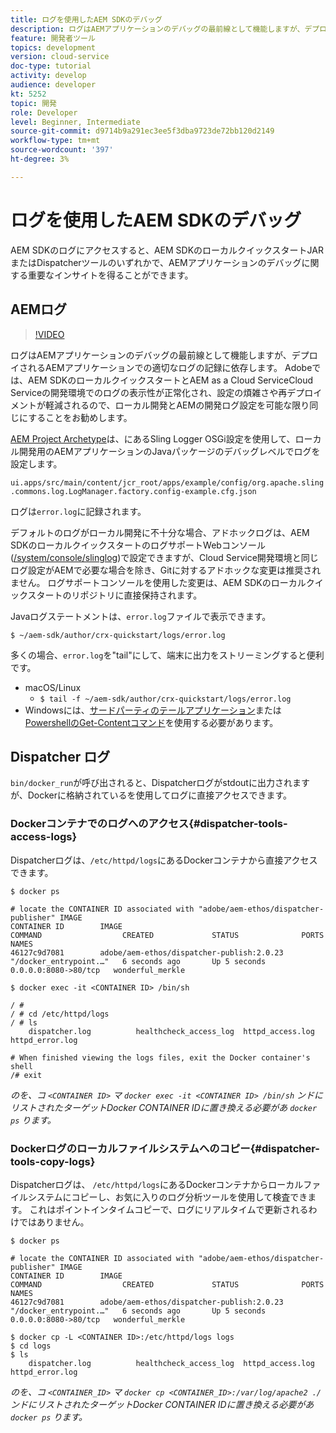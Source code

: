 ```yaml
---
title: ログを使用したAEM SDKのデバッグ
description: ログはAEMアプリケーションのデバッグの最前線として機能しますが、デプロイされるAEMアプリケーションでの適切なログの記録に依存します。
feature: 開発者ツール
topics: development
version: cloud-service
doc-type: tutorial
activity: develop
audience: developer
kt: 5252
topic: 開発
role: Developer
level: Beginner, Intermediate
source-git-commit: d9714b9a291ec3ee5f3dba9723de72bb120d2149
workflow-type: tm+mt
source-wordcount: '397'
ht-degree: 3%

---
```



# ログを使用したAEM SDKのデバッグ

AEM SDKのログにアクセスすると、AEM SDKのローカルクイックスタートJARまたはDispatcherツールのいずれかで、AEMアプリケーションのデバッグに関する重要なインサイトを得ることができます。

## AEMログ

>[!VIDEO](https://video.tv.adobe.com/v/34334/?quality=12&learn=on)

ログはAEMアプリケーションのデバッグの最前線として機能しますが、デプロイされるAEMアプリケーションでの適切なログの記録に依存します。 Adobeでは、AEM SDKのローカルクイックスタートとAEM as a Cloud ServiceCloud Serviceの開発環境でのログの表示性が正常化され、設定の煩雑さや再デプロイメントが軽減されるので、ローカル開発とAEMの開発ログ設定を可能な限り同じにすることをお勧めします。

[AEM Project Archetype](https://github.com/adobe/aem-project-archetype)は、にあるSling Logger OSGi設定を使用して、ローカル開発用のAEMアプリケーションのJavaパッケージのデバッグレベルでログを設定します。

`ui.apps/src/main/content/jcr_root/apps/example/config/org.apache.sling.commons.log.LogManager.factory.config-example.cfg.json`

ログは`error.log`に記録されます。

デフォルトのログがローカル開発に不十分な場合、アドホックログは、AEM SDKのローカルクイックスタートのログサポートWebコンソール([/system/console/slinglog](http://localhost:4502/system/console/slinglog))で設定できますが、Cloud Service開発環境と同じログ設定がAEMで必要な場合を除き、Gitに対するアドホックな変更は推奨されません。 ログサポートコンソールを使用した変更は、AEM SDKのローカルクイックスタートのリポジトリに直接保持されます。

Javaログステートメントは、`error.log`ファイルで表示できます。

```
$ ~/aem-sdk/author/crx-quickstart/logs/error.log
```

多くの場合、`error.log`を&quot;tail&quot;にして、端末に出力をストリーミングすると便利です。

+ macOS/Linux
   + `$ tail -f ~/aem-sdk/author/crx-quickstart/logs/error.log`
+ Windowsには、[サードパーティのテールアプリケーション](https://stackoverflow.com/questions/187587/a-windows-equivalent-of-the-unix-tail-command)または[PowershellのGet-Contentコマンド](https://stackoverflow.com/a/46444596/133936)を使用する必要があります。

## Dispatcher ログ

`bin/docker_run`が呼び出されると、Dispatcherログがstdoutに出力されますが、Dockerに格納されているを使用してログに直接アクセスできます。

### Dockerコンテナでのログへのアクセス{#dispatcher-tools-access-logs}

Dispatcherログは、`/etc/httpd/logs`にあるDockerコンテナから直接アクセスできます。

```shell
$ docker ps

# locate the CONTAINER ID associated with "adobe/aem-ethos/dispatcher-publisher" IMAGE
CONTAINER ID        IMAGE                                       COMMAND                  CREATED             STATUS              PORTS                  NAMES
46127c9d7081        adobe/aem-ethos/dispatcher-publish:2.0.23   "/docker_entrypoint.…"   6 seconds ago       Up 5 seconds        0.0.0.0:8080->80/tcp   wonderful_merkle

$ docker exec -it <CONTAINER ID> /bin/sh

/ # 
/ # cd /etc/httpd/logs
/ # ls
    dispatcher.log          healthcheck_access_log  httpd_access.log        httpd_error.log

# When finished viewing the logs files, exit the Docker container's shell
/# exit
```

_のを、コ `<CONTAINER ID>` マ `docker exec -it <CONTAINER ID> /bin/sh` ンドにリストされたターゲットDocker CONTAINER IDに置き換える必要があ `docker ps` ります。_


### Dockerログのローカルファイルシステムへのコピー{#dispatcher-tools-copy-logs}

Dispatcherログは、 `/etc/httpd/logs`にあるDockerコンテナからローカルファイルシステムにコピーし、お気に入りのログ分析ツールを使用して検査できます。 これはポイントインタイムコピーで、ログにリアルタイムで更新されるわけではありません。

```shell
$ docker ps

# locate the CONTAINER ID associated with "adobe/aem-ethos/dispatcher-publisher" IMAGE
CONTAINER ID        IMAGE                                       COMMAND                  CREATED             STATUS              PORTS                  NAMES
46127c9d7081        adobe/aem-ethos/dispatcher-publish:2.0.23   "/docker_entrypoint.…"   6 seconds ago       Up 5 seconds        0.0.0.0:8080->80/tcp   wonderful_merkle

$ docker cp -L <CONTAINER ID>:/etc/httpd/logs logs 
$ cd logs
$ ls
    dispatcher.log          healthcheck_access_log  httpd_access.log        httpd_error.log
```

_のを、コ `<CONTAINER_ID>` マ `docker cp <CONTAINER_ID>:/var/log/apache2 ./` ンドにリストされたターゲットDocker CONTAINER IDに置き換える必要があ `docker ps` ります。_

